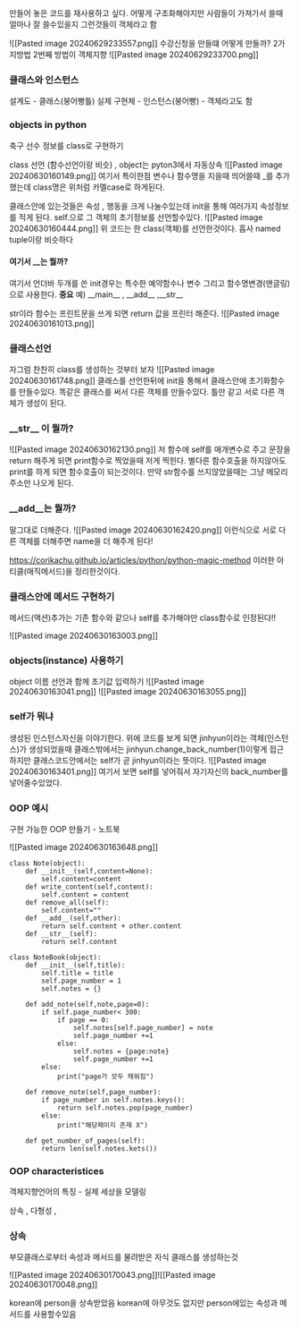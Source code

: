 
만들어 놓은 코드를 재사용하고 싶다.
어떻게 구조화해야지만 사람들이 가져가서 쓸때 얼마나 잘 쓸수있을지
그런것들이 객체라고 함

![[Pasted image 20240629233557.png]]
수강신청을 만들떄 어떻게 만들까? 2가지방법
2번째 방법이 객체지향
![[Pasted image 20240629233700.png]]


### 클래스와 인스턴스
설계도 - 클래스(붕어빵틀) 
실제 구현체 - 인스턴스(붕어빵) - 객체라고도 함

### objects in python

축구 선수 정보를 class로 구현하기

class 선언 (함수선언이랑 비슷) , object는 pyton3에서 자동상속 
![[Pasted image 20240630160149.png]]
여기서 특이한점 변수나 함수명을 지을때 띄어쓸때 \_를 추가했는데
class명은 위처럼 카멜case로 하게된다.

클래스안에 있는것들은 속성 , 행동을 크게 나눌수있는데 
init을 통해 여러가지 속성정보를 적게 된다.
self.으로 그 객체의 초기정보를 선언할수있다.
![[Pasted image 20240630160444.png]]
위 코드는 한 class(객체)를 선언한것이다. 
흡사 named tuple이랑 비슷하다
#### 여기서 \_\_는 뭘까?
여기서 언더바 두개를 쓴 init경우는 특수한 예약함수나 변수 그리고 함수명변경(맨글링)으로 사용한다.  **중요**
예) \_\_main\_\_ , \_\_add\_\_ ,\_\_str\_\_

str이라 함수는 프린트문을 쓰게 되면 return 값을 프린터 해준다.
![[Pasted image 20240630161013.png]]



### 클래스선언
자그럼 찬찬히 class를 생성하는 것부터 보자
![[Pasted image 20240630161748.png]]
클래스를 선언한뒤에 init을 통해서 클래스안에 초기화함수를 만들수있다.
똑같은 클래스를 써서 다른 객체를 만들수있다.
틀만 같고 서로 다른 객체가 생성이 된다.

### \_\_str\_\_ 이 뭘까?
![[Pasted image 20240630162130.png]]
저 함수에 self를 매개변수로 주고 문장을 return 해주게 되면 
print함수로 찍었을때 저게 찍힌다.
별다른 함수호출을 하지않아도 print를 하게 되면 함수호출이 되는것이다.
만약 str함수를 쓰지않았을때는 그냥 메모리주소만 나오게 된다.

### \_\_add\_\_는 뭘까?
말그대로 더해준다.
![[Pasted image 20240630162420.png]]
이런식으로 서로 다른 객체를 더해주면 name을 더 해주게 된다!

https://corikachu.github.io/articles/python/python-magic-method
이러한 아티클(매직메서드)을 정리한것이다.


### 클래스안에 메서드 구현하기
메서드(액션)추가는 기존 함수와 같으나 self를 추가해야만 class함수로 인정된다!!

![[Pasted image 20240630163003.png]]

### objects(instance) 사용하기
object 이름 선언과 함께 초기값 입력하기
![[Pasted image 20240630163041.png]]
![[Pasted image 20240630163055.png]]


### self가 뭐냐
생성된 인스턴스자신을 이야기한다.
위에 코드를 보게 되면 jinhyun이라는 객체(인스턴스)가 생성되었을때
클래스밖에서는 jinhyun.change_back_number(1)이렇게 접근하지만
클래스코드안에서는 self가 곧 jinhyun이라는 뜻이다. 
![[Pasted image 20240630163401.png]]
여기서 보면 self를 넣어줘서 자기자신의 back_number를 넣어줄수있었다. 



### OOP 예시

구현 가능한 OOP 만들기 - 노트북

![[Pasted image 20240630163648.png]]

```
class Note(object):
    def __init__(self,content=None):
        self.content=content
    def write_content(self,content):
        self.content = content
    def remove_all(self):
        self.content=""
    def __add__(self,other):
        return self.content + other.content
    def __str__(self):
        return self.content
        
class NoteBook(object):
    def __init__(self,title):
        self.title = title
        self.page_number = 1
        self.notes = {}

    def add_note(self,note,page=0):
        if self.page_number< 300:
            if page == 0:
                self.notes[self.page_number] = note
                self.page_number +=1
            else:
                self.notes = {page:note}
                self.page_number +=1
        else:
            print("page가 모두 채워짐")
            
    def remove_note(self,page_number):
        if page_number in self.notes.keys():
            return self.notes.pop(page_number)
        else:
            print("해당페이지 존재 X")
    
    def get_number_of_pages(self):
        return len(self.notes.kets())    
```
### OOP characteristices

객체지향언어의 특징 - 실제 세상을 모델링

상속 , 다형성 , 


### 상속
부모클래스로부터 속성과 메서드를 물려받은 자식 클래스를 생성하는것

![[Pasted image 20240630170043.png]]![[Pasted image 20240630170048.png]]

korean에 person을 상속받았음
korean에 아무것도 없지만 person에있는 속성과 메서드를 사용할수있음
